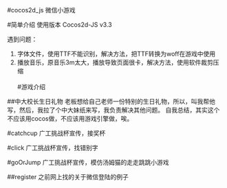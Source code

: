 #cocos2d_js 微信小游戏

#简单介绍
使用版本 Cocos2d-JS v3.3

遇到问题：<br>
1. 字体文件，使用TTF不能识别，解决方法，把TTF转换为woff在游戏中使用<br>
2. 播放音乐，原音乐3m太大，播放导致页面很卡，解决方法，使用软件裁剪压缩<br>	
#游戏介绍

##中大校长生日礼物
老板想给自己老师一份特别的生日礼物，所以，叫我帮他写，然后，我拉了个中大妹纸来写，我负责解决其他问题。
自我总结，其实这个不应该用cocos做，不应该用游戏引擎做，唉。

#catchcup
广工挑战杯宣传，接奖杯

#click
广工挑战杯宣传，找错别字

#goOrJump
广工挑战杯宣传，模仿汤姆猫的走走跳跳小游戏

##register
之前网上找的关于微信登陆的例子


